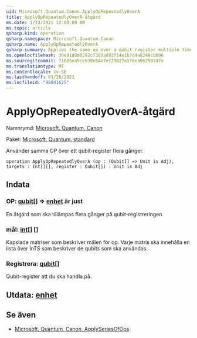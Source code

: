 ```yaml
---
uid: Microsoft.Quantum.Canon.ApplyOpRepeatedlyOverA
title: ApplyOpRepeatedlyOverA-åtgärd
ms.date: 1/23/2021 12:00:00 AM
ms.topic: article
qsharp.kind: operation
qsharp.namespace: Microsoft.Quantum.Canon
qsharp.name: ApplyOpRepeatedlyOverA
qsharp.summary: Applies the same op over a qubit register multiple times.
ms.openlocfilehash: 30e91d8a0292c7389ad83f14e1b7d4a8248cbb96
ms.sourcegitcommit: 71605ea9cc630e84e7ef29027e1f0ea06299747e
ms.translationtype: MT
ms.contentlocale: sv-SE
ms.lasthandoff: 01/26/2021
ms.locfileid: "98841625"
---
```

# <a name="applyoprepeatedlyovera-operation"></a>ApplyOpRepeatedlyOverA-åtgärd

Namnrymd: [Microsoft. Quantum. Canon](xref:Microsoft.Quantum.Canon)

Paket: [Microsoft. Quantum. standard](https://nuget.org/packages/Microsoft.Quantum.Standard)


Använder samma OP över ett qubit-register flera gånger.

```qsharp
operation ApplyOpRepeatedlyOverA (op : (Qubit[] => Unit is Adj), targets : Int[][], register : Qubit[]) : Unit is Adj
```


## <a name="input"></a>Indata

### <a name="op--qubit--unit--is-adj"></a>OP: [qubit](xref:microsoft.quantum.lang-ref.qubit)[] => [enhet](xref:microsoft.quantum.lang-ref.unit)  är just

En åtgärd som ska tillämpas flera gånger på qubit-registreringen


### <a name="targets--int"></a>mål: [int](xref:microsoft.quantum.lang-ref.int)[] []

Kapslade matriser som beskriver målen för op. Varje matris ska innehålla en lista över InTS som beskriver de qubits som ska användas.


### <a name="register--qubit"></a>Registrera: [qubit](xref:microsoft.quantum.lang-ref.qubit)[]

Qubit-register att du ska handla på.



## <a name="output--unit"></a>Utdata: [enhet](xref:microsoft.quantum.lang-ref.unit)



## <a name="see-also"></a>Se även

- [Microsoft. Quantum. Canon. ApplySeriesOfOps](xref:Microsoft.Quantum.Canon.ApplySeriesOfOps)